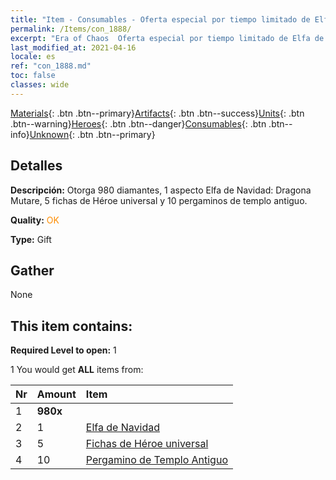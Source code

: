 ```yaml
---
title: "Item - Consumables - Oferta especial por tiempo limitado de Elfa de Navidad"
permalink: /Items/con_1888/
excerpt: "Era of Chaos  Oferta especial por tiempo limitado de Elfa de Navidad"
last_modified_at: 2021-04-16
locale: es
ref: "con_1888.md"
toc: false
classes: wide
---
```

 [Materials](/es/Items/){: .btn .btn--primary}[Artifacts](/es/Items/Artifacts/){: .btn .btn--success}[Units](/es/Items/Units/){: .btn .btn--warning}[Heroes](/es/Items/Heroes/){: .btn .btn--danger}[Consumables](/es/Items/Consumables/){: .btn .btn--info}[Unknown](/es/Items/Unknown/){: .btn .btn--primary}

## Detalles
 **Descripción:** Otorga 980 diamantes, 1 aspecto Elfa de Navidad: Dragona Mutare, 5 fichas de Héroe universal y 10 pergaminos de templo antiguo.

 **Quality:** <span style="color: #FF8C00">OK</span>

 **Type:** Gift

## Gather

  None

## This item contains:

 **Required Level to open:** 1

 1 You would get **ALL** items  from:

  | Nr | Amount |     Item    |
  |:---|:-------|:------------|
  | 1 |  **980x** | <i class="fas fa-gem"/> |  | 
  | 2 | 1 | [Elfa de Navidad](/es/Items/con_1074/) |  | 
  | 3 | 5 | [Fichas de Héroe universal](/es/Items/her_358/) |  | 
  | 4 | 10 | [Pergamino de Templo Antiguo](/es/Items/con_697/) |  | 
